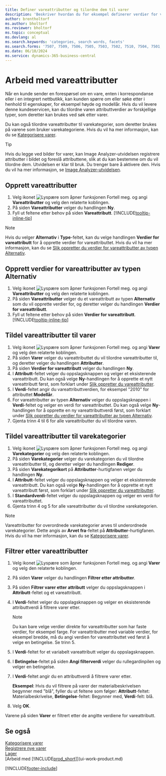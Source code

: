 ```yaml
---
title: Definer vareattributter og tilordne dem til varer
description: 'Beskriver hvordan du for eksempel definerer verdier for vareattributt som kan brukes som søkeord, og knytter dem til varer og varekategorier.'
author: brentholtorf
ms.author: bholtorf
ms.reviewer: bholtorf
ms.topic: conceptual
ms.devlang: al
ms.search.keywords: 'categories, search words, facets'
ms.search.forms: '7507, 7509, 7506, 7505, 7503, 7502, 7510, 7504, 7501, 7500, 9110, 5734, 7508'
ms.date: 06/10/2024
ms.service: dynamics-365-business-central
---
```

# Arbeid med vareattributter

Når en kunde sender en forespørsel om en vare, enten i korrespondanse eller i en integrert nettbutikk, kan kunden spørre om eller søke etter i henhold til egenskaper, for eksempel høyde og modellår. Hvis du vil levere denne kundeservicen, kan du tilordne varen attributtverdier av forskjellige typer, som deretter kan brukes ved søk etter varer.

Du kan også tilordne vareattributter til varekategorier, som deretter brukes på varene som bruker varekategoriene. Hvis du vil ha mer informasjon, kan du se [Kategorisere varer](inventory-how-categorize-items.md).

> [!TIP]  
> Hvis du legge ved bilder for varer, kan Image Analyzer-utvidelsen registrere attributter i bildet og foreslå attributtene, slik at du kan bestemme om du vil tilordne dem. Utvidelsen er klar til bruk. Du trenger bare å aktivere den. Hvis du vil ha mer informasjon, se [Image Analyzer-utvidelsen](ui-extensions-image-analyzer.md).

## Opprett vareattributter

1. Velg ikonet ![Lyspære som åpner funksjonen Fortell meg.](media/ui-search/search_small.png "Fortell hva du vil gjøre") og angi **Vareattributter** og velg den relaterte koblingen.
2. På siden **Vareattributter** velger du handlingen **Ny**.
3. Fyll ut feltene etter behov på siden **Vareattributt**. [!INCLUDE[tooltip-inline-tip](includes/tooltip-inline-tip_md.md)]

> [!NOTE]  
> Hvis du velger **Alternativ** i **Type**-feltet, kan du velge handlingen **Verdier for vareattributt** for å opprette verdier for vareattributtet. Hvis du vil ha mer informasjon, kan du se [Slik oppretter du verdier for vareattributter av typen Alternativ](inventory-how-work-item-attributes.md#create-values-for-item-attributes-of-type-option).  

## Opprett verdier for vareattributter av typen Alternativ

1. Velg ikonet ![Lyspære som åpner funksjonen Fortell meg.](media/ui-search/search_small.png "Fortell hva du vil gjøre") og angi **Vareattributter** og velg den relaterte koblingen.
2. På siden **Vareattributter** velger du et vareattributt av typen **Alternativ** som du vil opprette verdier for, og deretter velger du handlingen **Verdier for vareattributt**.
3. Fyll ut feltene etter behov på siden **Verdier for vareattributt**. [!INCLUDE[tooltip-inline-tip](includes/tooltip-inline-tip_md.md)]

## Tildel vareattributter til varer

1. Velg ikonet ![Lyspære som åpner funksjonen Fortell meg.](media/ui-search/search_small.png "Fortell hva du vil gjøre") og angi **Varer** og velg den relaterte koblingen.
2. På siden **Varer** velger du vareattributtet du vil tilordne vareattributter til, og deretter velger du handlingen **Attributter**.
3. På siden **Verdier for vareattributt** velger du handlingen **Ny**.
4. I **Attributt**-feltet velger du oppslagsknappen og velger et eksisterende vareattributt. Du kan også velge **Ny**-handlingen for å opprette et nytt vareattributt først, som forklart under [Slik oppretter du vareattributter](inventory-how-work-item-attributes.md#create-item-attributes).
5. I **Verdi**-feltet angir du vareattributtverdien, for eksempel "2010" for attributtet **Modellår**.
6. For vareattributter av typen **Alternativ** velger du oppslagsknappen i **Verdi**-feltet og velger en verdi for vareattributtet. Du kan også velge **Ny**-handlingen for å opprette en ny vareattributtverdi først, som forklart under [Slik oppretter du verdier for vareattributter av typen Alternativ](inventory-how-work-item-attributes.md#assign-item-attributes-to-items).
7. Gjenta trinn 4 til 6 for alle vareattributter du vil tilordne varen.

## Tildel vareattributter til varekategorier

1. Velg ikonet ![Lyspære som åpner funksjonen Fortell meg.](media/ui-search/search_small.png "Fortell hva du vil gjøre") og angi **Varekategorier** og velg den relaterte koblingen.
2. På siden **Varekategorier** velger du varekategorien du vil tilordne vareattributter til, og deretter velger du handlingen **Rediger**.
3. På siden **Varekategorikort** på **Attributter**-hurtigfanen velger du handlingen **Ny**.
4. I **Attributt**-feltet velger du oppslagsknappen og velger et eksisterende vareattributt. Du kan også velge **Ny**-handlingen for å opprette et nytt vareattributt først, som forklart under [Slik oppretter du vareattributter](inventory-how-work-item-attributes.md#create-item-attributes).
5. I **Standardverdi**-feltet velger du oppslagsknappen og velger en verdi for vareattributtet.
6. Gjenta trinn 4 og 5 for alle vareattributter du vil tilordne varekategorien.

> [!NOTE]  
> Vareattributter for overordnede varekategorier arves til underordnede varekategorier. Dette angis av **Arvet fra**-feltet på **Attributter**-hurtigfanen. Hvis du vil ha mer informasjon, kan du se [Kategorisere varer](inventory-how-categorize-items.md).

## Filtrer etter vareattributter

1. Velg ikonet ![Lyspære som åpner funksjonen Fortell meg.](media/ui-search/search_small.png "Fortell hva du vil gjøre") og angi **Varer** og velg den relaterte koblingen.
2. På siden **Varer** velger du handlingen **Filtrer etter attributter**.
3. På siden **Filtrer varer etter attributt** velger du oppslagsknappen i **Attributt**-feltet og et vareattributt.
4. I **Verdi**-feltet velger du oppslagsknappen og velger en eksisterende attributtverdi å filtrere varer etter.

    > [!NOTE]  
    > Du kan bare velge verdier direkte for vareattributter som har faste verdier, for eksempel farge. For vareattributter med variable verdier, for eksempel bredde, må du angi verdien for vareattributtet ved først å velge en betingelse. Se trinn 5.
5. I **Verdi**-feltet for et variabelt vareattributt velger du oppslagsknappen.
6. I **Betingelse**-feltet på siden **Angi filterverdi** velger du rullegardinpilen og velger en betingelse.
7. I **Verdi**-feltet angir du en attributtverdi å filtrere varer etter.

    **Eksempel**: Hvis du vil filtrere på varer der materialbeskrivelsen begynner med "blå", fyller du ut feltene som følger: **Attributt**-feltet: Materialbeskrivelse, **Betingelse**-feltet: Begynner med, **Verdi**-felt: blå.
8. Velg **OK**.

Varene på siden **Varer** er filtrert etter de angitte verdiene for vareattributt.

## Se også

[Kategorisere varer](inventory-how-categorize-items.md)    
[Registrere nye varer](inventory-how-register-new-items.md)    
[Lager](inventory-manage-inventory.md)  
[Arbeid med [!INCLUDE[prod_short](includes/prod_short.md)]](ui-work-product.md)  


[!INCLUDE[footer-include](includes/footer-banner.md)]
